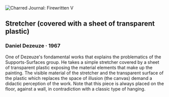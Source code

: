 <div class="artwork-of-the-day">
  <div class="container">
    <div class="img-wrapper">
      <img
        src="https://uploads1.wikiart.org/images/daniel-dezeuze/stretcher-covered-with-a-sheet-of-transparent-plastic-1967(1).jpg"
        alt="Charred Journal: Firewritten V" />
    </div>
    <div class="artwork-detail">
      <div class="artwork-origin"> 
        <h2 class="artwork-name">Stretcher (covered with a sheet of transparent plastic)</h2>
        <h3 class="artist">
          Daniel Dezeuze
                    ·  1967
        </h3>
      </div>
      <p class="description">
        <span class="artwork-description-text ng-binding" ng-bind-html="viewModel.ArtworkOfTheDay.Description | unsafe">One of Dezeuze's fondamental works that explains the problematics of the Supports-Surfaces group. He takes a simple stretcher covered by a sheet of transparent plastic exposing the material elements that make up the painting. The visible material of the stretcher and the transparent surface of the plastic which replaces the space of illusion (the canvas) demand a didactic perception of the work. Note that this piece is always placed on the floor, against a wall, in contradiction with a classic type of hanging.</span>
                        <div class="text-shadow-container" ng-show="showShadow" style=""></div>
      </p>
    </div>
  </div>

</div>
